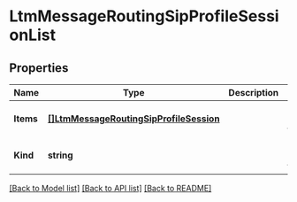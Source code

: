 # LtmMessageRoutingSipProfileSessionList

## Properties
Name | Type | Description | Notes
------------ | ------------- | ------------- | -------------
**Items** | [**[]LtmMessageRoutingSipProfileSession**](ltm_messageRouting_sip_profile_session.md) |  | [optional] [default to null]
**Kind** | **string** |  | [optional] [default to null]

[[Back to Model list]](../README.md#documentation-for-models) [[Back to API list]](../README.md#documentation-for-api-endpoints) [[Back to README]](../README.md)


